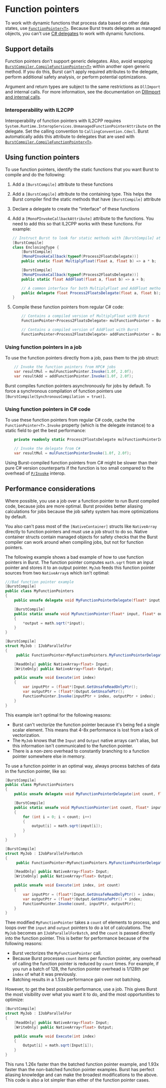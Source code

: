 # Function pointers

To work with dynamic functions that process data based on other data states, use [`FunctionPointer<T>`](xref:Unity.Burst.FunctionPointer`1). Because Burst treats delegates as managed objects, you can't use [C# delegates](https://docs.microsoft.com/en-us/dotnet/csharp/programming-guide/delegates/) to work with dynamic functions.

## Support details

Function pointers don't support generic delegates. Also, avoid wrapping [`BurstCompiler.CompileFunctionPointer<T>`](xref:Unity.Burst.BurstCompiler.CompileFunctionPointer``1(``0)) within another open generic method. If you do this, Burst can't apply required attributes to the delegate, perform additional safety analysis, or perform potential optimizations. 

Argument and return types are subject to the same restrictions as `DllImport` and internal calls. For more information, see the documentation on [DllImport and internal calls](csharp-burst-intrinsics-dllimport.md).

### Interoperability with IL2CPP

Interoperability of function pointers with IL2CPP requires `System.Runtime.InteropServices.UnmanagedFunctionPointerAttribute` on the delegate. Set the calling convention to `CallingConvention.Cdecl`. Burst automatically adds this attribute to delegates that are used with [`BurstCompiler.CompileFunctionPointer<T>`](xref:Unity.Burst.BurstCompiler.CompileFunctionPointer``1(``0)).

## Using function pointers

To use function pointers, identify the static functions that you want Burst to compile and do the following:

1. Add a `[BurstCompile]` attribute to these functions
1. Add a `[BurstCompile]` attribute to the containing type. This helps the Burst compiler find the static methods that have `[BurstCompile]` attribute
1. Declare a delegate to create the "interface" of these functions
1. Add a `[MonoPInvokeCallbackAttribute]` attribute to the functions. You need to add this so that IL2CPP works with these functions. For example:

    ```c#
    // Instruct Burst to look for static methods with [BurstCompile] attribute
    [BurstCompile]
    class EnclosingType {
        [BurstCompile]
        [MonoPInvokeCallback(typeof(Process2FloatsDelegate))]
        public static float MultiplyFloat(float a, float b) => a * b;
    
        [BurstCompile]
        [MonoPInvokeCallback(typeof(Process2FloatsDelegate))]
        public static float AddFloat(float a, float b) => a + b;
    
        // A common interface for both MultiplyFloat and AddFloat methods
        public delegate float Process2FloatsDelegate(float a, float b);
    }
    ```

1. Compile these function pointers from regular C# code:

    ```c#
        // Contains a compiled version of MultiplyFloat with Burst
        FunctionPointer<Process2FloatsDelegate> mulFunctionPointer = BurstCompiler.CompileFunctionPointer<Process2FloatsDelegate>(MultiplyFloat);
    
        // Contains a compiled version of AddFloat with Burst
        FunctionPointer<Process2FloatsDelegate> addFunctionPointer = BurstCompiler.    CompileFunctionPointer<Process2FloatsDelegate>(AddFloat);
    ```

### Using function pointers in a job

To use the function pointers directly from a job, pass them to the job struct:

```c#
    // Invoke the function pointers from HPC# jobs
    var resultMul = mulFunctionPointer.Invoke(1.0f, 2.0f);
    var resultAdd = addFunctionPointer.Invoke(1.0f, 2.0f);
``` 

Burst compiles function pointers asynchronously for jobs by default. To force a synchronous compilation of function pointers use `[BurstCompile(SynchronousCompilation = true)]`.

### Using function pointers in C# code

To use these function pointers from regular C# code, cache the `FunctionPointer<T>.Invoke` property (which is the delegate instance) to a static field to get the best performance:

```c#
    private readonly static Process2FloatsDelegate mulFunctionPointerInvoke = BurstCompiler.CompileFunctionPointer<Process2FloatsDelegate>(MultiplyFloat).Invoke;

    // Invoke the delegate from C#
    var resultMul = mulFunctionPointerInvoke(1.0f, 2.0f);
```

Using Burst-compiled function pointers from C# might be slower than their pure C# version counterparts if the function is too small compared to the overhead of [`P/Invoke`](https://docs.microsoft.com/en-us/dotnet/standard/native-interop/pinvoke) interop.


## Performance considerations

Where possible, you use a job over a function pointer to run Burst compiled code, because jobs are more optimal. Burst provides better aliasing calculations for jobs because the job safety system has more optimizations by default.

You also can't pass most of the `[NativeContainer]` structs like `NativeArray` directly to function pointers and must use a job struct to do so. Native container structs contain managed objects for safety checks that the Burst compiler can work around when compiling jobs, but not for function pointers.

The following example shows a bad example of how to use function pointers in Burst. The function pointer computes `math.sqrt` from an input pointer and stores it to an output pointer. `MyJob` feeds this function pointer sources from two `NativeArray`s which isn't optimal:

```c#
///Bad function pointer example
[BurstCompile]
public class MyFunctionPointers
{
    public unsafe delegate void MyFunctionPointerDelegate(float* input, float* output);

    [BurstCompile]
    public static unsafe void MyFunctionPointer(float* input, float* output)
    {
        *output = math.sqrt(*input);
    }
}

[BurstCompile]
struct MyJob : IJobParallelFor
{
     public FunctionPointer<MyFunctionPointers.MyFunctionPointerDelegate> FunctionPointer;

    [ReadOnly] public NativeArray<float> Input;
    [WriteOnly] public NativeArray<float> Output;

    public unsafe void Execute(int index)
    {
        var inputPtr = (float*)Input.GetUnsafeReadOnlyPtr();
        var outputPtr = (float*)Output.GetUnsafePtr();
        FunctionPointer.Invoke(inputPtr + index, outputPtr + index);
    }
}
```

This example isn't optimal for the following reasons:

* Burst can't vectorize the function pointer because it's being fed a single scalar element. This means that 4-8x performance is lost from a lack of vectorization.
* The `MyJob` knows that the `Input` and `Output` native arrays can't alias, but this information isn't communicated to the function pointer.
* There is a non-zero overhead to constantly branching to a function pointer somewhere else in memory.

To use a function pointer in an optimal way, always process batches of data in the function pointer, like so:

```c#
[BurstCompile]
public class MyFunctionPointers
{
    public unsafe delegate void MyFunctionPointerDelegate(int count, float* input, float* output);

    [BurstCompile]
    public static unsafe void MyFunctionPointer(int count, float* input, float* output)
    {
        for (int i = 0; i < count; i++)
        {
            output[i] = math.sqrt(input[i]);
        }
    }
}

[BurstCompile]
struct MyJob : IJobParallelForBatch
{
     public FunctionPointer<MyFunctionPointers.MyFunctionPointerDelegate> FunctionPointer;

    [ReadOnly] public NativeArray<float> Input;
    [WriteOnly] public NativeArray<float> Output;

    public unsafe void Execute(int index, int count)
    {
        var inputPtr = (float*)Input.GetUnsafeReadOnlyPtr() + index;
        var outputPtr = (float*)Output.GetUnsafePtr() + index;
        FunctionPointer.Invoke(count, inputPtr, outputPtr);
    }
}
```

Thee modified `MyFunctionPointer` takes a `count` of elements to process, and loops over the `input` and `output` pointers to do a lot of calculations. The `MyJob` becomes an `IJobParallelForBatch`, and the `count` is passed directly into the function pointer. This is better for performance because of the following reasons:

* Burst vectorizes the `MyFunctionPointer` call.
* Because Burst processes `count` items per function pointer, any overhead of calling the function pointer is reduced by `count` times. For example, if you run a batch of 128, the function pointer overhead is 1/128th per `index` of what it was previously.
* Batching results in a 1.53x performance gain over not batching.

However, to get the best possible performance, use a job. This gives Burst the most visibility over what you want it to do, and the most opportunities to optimize:

```c#
[BurstCompile]
struct MyJob : IJobParallelFor
{
    [ReadOnly] public NativeArray<float> Input;
    [WriteOnly] public NativeArray<float> Output;

    public unsafe void Execute(int index)
    {
        Output[i] = math.sqrt(Input[i]);
    }
}
```

This runs 1.26x faster than the batched function pointer example, and 1.93x faster than the non-batched function pointer examples. Burst has perfect aliasing knowledge and can make the broadest modifications to the above. This code is also a lot simpler than either of the function pointer cases.
